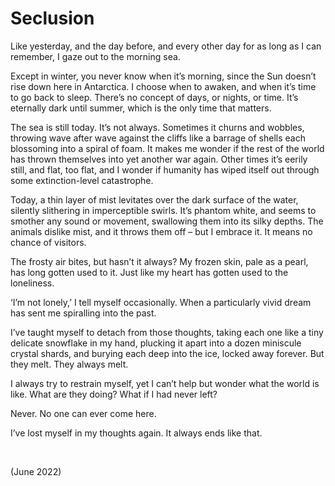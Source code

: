 # Seclusion

Like yesterday, and the day before, and every other day for as long as I can remember, I gaze out to the morning sea.

Except in winter, you never know when it’s morning, since the Sun doesn’t rise down here in Antarctica. I choose when to awaken, and when it’s time to go back to sleep. There’s no concept of days, or nights, or time. It’s eternally dark until summer, which is the only time that matters.

The sea is still today. It’s not always. Sometimes it churns and wobbles, throwing wave after wave against the cliffs like a barrage of shells each blossoming into a spiral of foam. It makes me wonder if the rest of the world has thrown themselves into yet another war again. Other times it’s eerily still, and flat, too flat, and I wonder if humanity has wiped itself out through some extinction-level catastrophe.

Today, a thin layer of mist levitates over the dark surface of the water, silently slithering in imperceptible swirls. It’s phantom white, and seems to smother any sound or movement, swallowing them into its silky depths. The animals dislike mist, and it throws them off – but I embrace it. It means no chance of visitors.

The frosty air bites, but hasn’t it always? My frozen skin, pale as a pearl, has long gotten used to it. Just like my heart has gotten used to the loneliness.

‘I’m not lonely,’ I tell myself occasionally. When a particularly vivid dream has sent me spiralling into the past.

I’ve taught myself to detach from those thoughts, taking each one like a tiny delicate snowflake in my hand, plucking it apart into a dozen miniscule crystal shards, and burying each deep into the ice, locked away forever. But they melt. They always melt.

I always try to restrain myself, yet I can’t help but wonder what the world is like. What are they doing? What if I had never left?

Never. No one can ever come here.

I’ve lost myself in my thoughts again. It always ends like that. 


<br>


(June 2022)